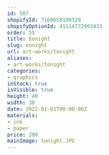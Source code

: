 ```yaml
---
id: 507
shopifyId: 7160658100329
shopifyOptionId: 41114772963433
order: 55
title: Еonight
slug: еonight
url: art-works/tonight
aliases:
- art-works/tonight
categories:
- graphics
inStock: true
isVisible: true
height: 40
width: 30
date: 2022-01-01T00:00:00Z
materials:
- ink
- paper
price: 200
mainImage: tonight.JPG
---
```

